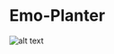 ﻿# Emo-Planter
 
![alt text]([http://url/to/img.png](https://drive.google.com/file/d/1kuKsSheJNMiNjCdhu0i6VTXfxkqEaZBu/view?usp=sharing)https://drive.google.com/file/d/1kuKsSheJNMiNjCdhu0i6VTXfxkqEaZBu/view?usp=sharing)
